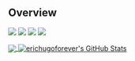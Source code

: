 ## Overview


![](https://img.shields.io/badge/Code-Python-informational?style=for-the-badge&logo=python&logoColor=white&color=2bbc8a)
![](https://img.shields.io/badge/Code-Golang-informational?style=for-the-badge&logo=golang&logoColor=white&color=2bbc8a)
![](https://img.shields.io/badge/Code-Nodejs-informational?style=for-the-badge&logo=nodejs&logoColor=white&color=2bbc8a)
![](https://img.shields.io/badge/Code-C++-informational?style=for-the-badge&&logo=c&logoColor=white&color=2bbc8a)


<a href="https://github.com/erichugoforever">
  <img align="center" src="https://github-readme-stats.vercel.app/api/top-langs/?username=erichugoforever&hide=java,html,tex&title_color=ffffff&text_color=c9cacc&icon_color=2bbc8a&bg_color=1d1f21&langs_count=3" />
</a>
<a href="https://github.com/erichugoforever">
  <img align="center" src="https://github-readme-stats.vercel.app/api?username=erichugoforever&show_icons=true&line_height=27&count_private=true&title_color=ffffff&text_color=c9cacc&icon_color=2bbc8a&bg_color=1d1f21" alt="erichugoforever's GitHub Stats" />
</a>
